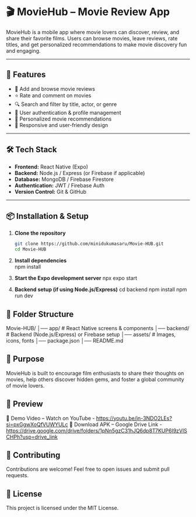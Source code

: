 # 🎬 MovieHub – Movie Review App  

MovieHub is a mobile app where movie lovers can discover, review, and share their favorite films. Users can browse movies, leave reviews, rate titles, and get personalized recommendations to make movie discovery fun and engaging.  

---

## 🚀 Features  
- 🎥 Add and browse movie reviews  
- ⭐ Rate and comment on movies  
- 🔍 Search and filter by title, actor, or genre  
- 👤 User authentication & profile management  
- 🎯 Personalized movie recommendations  
- 📱 Responsive and user-friendly design  

---

## 🛠️ Tech Stack  
- **Frontend:** React Native (Expo)  
- **Backend:** Node.js / Express (or Firebase if applicable)  
- **Database:** MongoDB / Firebase Firestore  
- **Authentication:** JWT / Firebase Auth  
- **Version Control:** Git & GitHub  

---

## 📦 Installation & Setup  

1. **Clone the repository**  
   ```bash
   git clone https://github.com/minidukumasaru/Movie-HUB.git
   cd Movie-HUB

2. **Install dependencies**  
   npm install


3. **Start the Expo development server**
   npx expo start


4. **Backend setup (if using Node.js/Express)**
   cd backend
   npm install
   npm run dev

##  📂 Folder Structure
Movie-HUB/
│── app/               # React Native screens & components
│── backend/           # Backend (Node.js/Express) or Firebase setup
│── assets/            # Images, icons, fonts
│── package.json
│── README.md

##  🎯 Purpose
MovieHub is built to encourage film enthusiasts to share their thoughts on movies, help others discover hidden gems, and foster a global community of movie lovers.

## 📸 Preview
🎥 Demo Video – Watch on YouTube - https://youtu.be/jn-3NDO2LEs?si=pxGgwXoQfVUWYULc
📱 Download APK – Google Drive Link - https://drive.google.com/drive/folders/1pNn5gzC31hJQ6dp8T7KUP6I9zVlSCHPh?usp=drive_link

## 🤝 Contributing
Contributions are welcome! Feel free to open issues and submit pull requests.

## 📜 License
This project is licensed under the MIT License.
